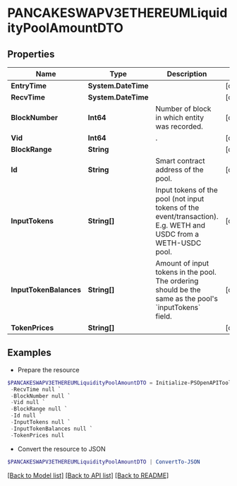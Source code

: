 # PANCAKESWAPV3ETHEREUMLiquidityPoolAmountDTO
## Properties

Name | Type | Description | Notes
------------ | ------------- | ------------- | -------------
**EntryTime** | **System.DateTime** |  | [optional] 
**RecvTime** | **System.DateTime** |  | [optional] 
**BlockNumber** | **Int64** | Number of block in which entity was recorded. | [optional] 
**Vid** | **Int64** | . | [optional] 
**BlockRange** | **String** |  | [optional] 
**Id** | **String** | Smart contract address of the pool. | [optional] 
**InputTokens** | **String[]** | Input tokens of the pool (not input tokens of the event/transaction). E.g. WETH and USDC from a WETH-USDC pool. | [optional] 
**InputTokenBalances** | **String[]** | Amount of input tokens in the pool. The ordering should be the same as the pool&#39;s &#x60;inputTokens&#x60; field. | [optional] 
**TokenPrices** | **String[]** |  | [optional] 

## Examples

- Prepare the resource
```powershell
$PANCAKESWAPV3ETHEREUMLiquidityPoolAmountDTO = Initialize-PSOpenAPIToolsPANCAKESWAPV3ETHEREUMLiquidityPoolAmountDTO  -EntryTime null `
 -RecvTime null `
 -BlockNumber null `
 -Vid null `
 -BlockRange null `
 -Id null `
 -InputTokens null `
 -InputTokenBalances null `
 -TokenPrices null
```

- Convert the resource to JSON
```powershell
$PANCAKESWAPV3ETHEREUMLiquidityPoolAmountDTO | ConvertTo-JSON
```

[[Back to Model list]](../README.md#documentation-for-models) [[Back to API list]](../README.md#documentation-for-api-endpoints) [[Back to README]](../README.md)

